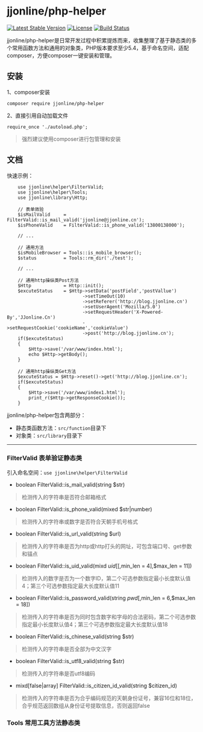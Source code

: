jjonline/php-helper
===================

[![Latest Stable Version](https://poser.pugx.org/jjonline/php-helper/v/stable)](https://packagist.org/packages/jjonline/php-helper)
[![License](https://poser.pugx.org/jjonline/php-helper/license)](https://packagist.org/packages/jjonline/php-helper)
[![Build Status](https://travis-ci.org/jjonline/php-helper.svg?branch=master)](https://travis-ci.org/jjonline/php-helper)

jjonline/php-helper是日常开发过程中积累提炼而来，收集整理了基于静态类的多个常用函数方法和通用的对象类，PHP版本要求至少5.4，基于命名空间，适配composer，方便composer一键安装和管理。

## 安装

1、composer安装

`composer require jjonline/php-helper`


2、直接引用自动加载文件

`require_once './autoload.php';`

> 强烈建议使用composer进行包管理和安装


## 文档

快速示例：
~~~
    use jjonline\helper\FilterValid;
    use jjonline\helper\Tools;
    use jjonline\library\Http;
    
    // 表单效验
    $isMailValid     = FilterValid::is_mail_valid('jjonline@jjonline.cn');
    $isPhoneValid    = FilterValid::is_phone_valid('13800138000');

    // ...

    // 通用方法
    $isMobileBrowser = Tools::is_mobile_browser();
    $status          = Tools::rm_dir('./test');

    // ...

    // 通用http操纵类Post方法
    $Http            = Http::init();
    $excuteStatus    = $Http->setData('postField','postVallue')
                            ->setTimeOut(10)
                            ->setReferer('http://blog.jjonline.cn')
                            ->setUserAgent('Mozilla/5.0')
                            ->setRequestHeader('X-Powered-By','JJonline.Cn')
                            ->setRequestCookie('cookieName','cookieValue')
                            ->post('http://blog.jjonline.cn');
    if($excuteStatus)
    {
        $Http->save('/var/www/index.html');
        echo $Http->getBody();
    }

    // 通用http操纵类Get方法
    $excuteStatus = $Http->reset()->get('http://blog.jjonline.cn');
    if($excuteStatus)
    {
        $Http->save('/var/www/index1.html');
        print_r($Http->getResponseCookie());
    }
~~~

jjonline/php-helper包含两部分：

* 静态类函数方法：`src/function`目录下
* 对象类：`src/library`目录下

----

### FilterValid 表单验证静态类

引入命名空间：`use jjonline\helper\FilterValid`

* boolean FilterValid::is_mail_valid(string $str)
> 检测传入的字符串是否符合邮箱格式
* boolean FilterValid::is_phone_valid(mixed $str|number)
> 检测传入的字符串或数字是否符合天朝手机号格式
* boolean FilterValid::is_url_valid(string $url)
> 检测传入的字符串是否为http或http打头的网址，可包含端口号、get参数和锚点
* boolean FilterValid::is_uid_valid(mixd $uid[[,$min_len = 4],$max_len = 11])
> 检测传入的数字是否为一个数字ID，第二个可选参数指定最小长度默认值4；第三个可选参数指定最大长度默认值11
* boolean FilterValid::is_password_valid(string $pwd[,$min_len = 6,$max_len = 18])
> 检测传入的字符串是否为同时包含数字和字母的合法密码，第二个可选参数指定最小长度默认值4；第三个可选参数指定最大长度默认值18
* boolean FilterValid::is_chinese_valid(string $str)
> 检测传入的字符串是否全部为中文汉字
* boolean FilterValid::is_utf8_valid(string $str)
> 检测传入的字符串是否utf8编码
* mixd[false|array] FilterValid::is_citizen_id_valid(string $citizen_id)
> 检测传入的字符串是否为合乎编码规范的天朝身份证号，兼容16位和18位，合乎规范返回数组从身份证号提取信息，否则返回false

### Tools 常用工具方法静态类